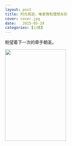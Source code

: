 ```yaml
---
layout: post
title: 时光易逝，唯爱情和理想永存
cover: cover.jpg
date:   2015-05-29
categories: [心情]
---
```



盼望着下一次的牵手朝圣。

 <img src="/mysite/images/lovefoever.jpg" width = "200" height = "300" alt=""></img>
